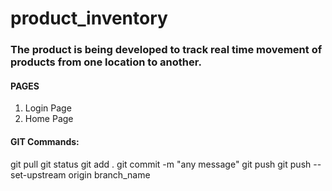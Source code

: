 # product_inventory
### The product is being developed to track real time movement of products from one location to another.


#### PAGES
1. Login Page
2. Home Page

 #### GIT Commands:
 
   git pull
   git status
   git add .
   git commit -m "any message"
   git push
   git push  --set-upstream origin branch_name

